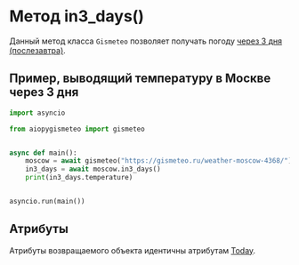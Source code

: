 # Метод in3_days()

Данный метод класса `Gismeteo` позволяет получать погоду [через 3 дня (послезавтра)](https://gismeteo.ru/weather-moscow-4368/3-day/).

## Пример, выводящий температуру в Москве через 3 дня

```python
import asyncio

from aiopygismeteo import gismeteo


async def main():
    moscow = await gismeteo("https://gismeteo.ru/weather-moscow-4368/")
    in3_days = await moscow.in3_days()
    print(in3_days.temperature)


asyncio.run(main())
```

## Атрибуты

Атрибуты возвращаемого объекта идентичны атрибутам [Today](today.md).
